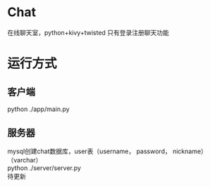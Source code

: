 # Chat
在线聊天室，python+kivy+twisted
只有登录注册聊天功能
# 运行方式
## 客户端
python ./app/main.py
## 服务器
mysql创建chat数据库，user表（username， password， nickname）（varchar）  
python ./server/server.py  
待更新  
